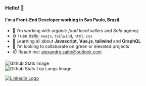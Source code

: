 ### Hello! 🙏

#### I’m a Front-End Developer working in Sao Paulo, Brazil.
- 🏢 I'm working with _organic food local sellers_ and _Sala_ agency
- ⚙️ I use daily: `vuejs`, `tailwind`, `html`, `css`
- 🌱 Learning all about **Javascript**, **Vue.js**, **tailwind** and **GraphQL**
- 💞️ I’m looking to collaborate on green or elevated projects 
- 📫 Reach me: alexandre.saito@outlook.com

![Github Stats Image](https://github-readme-stats.vercel.app/api?username=anakais&show_icons=true&theme=vue-dark)   
![Github Stats Top Langs Image](https://github-readme-stats.vercel.app/api/top-langs/?username=anakais&layout=compact&theme=vue-dark)

[![Linkedin Logo](https://img.shields.io/badge/-LinkedIn-0d0d0d?style=flat&labelColor=0d0d0d&logo=Linkedin&Color=white)](https://www.linkedin.com/in/alexandre-nakai-81520a1a1/)

<!---
anakais/anakais is a ✨ special ✨ repository because its `README.md` (this file) appears on your GitHub profile.
You can click the Preview link to take a look at your changes.
--->
